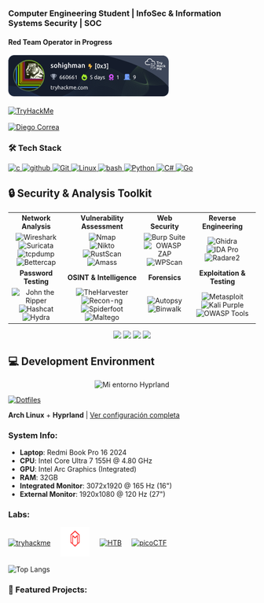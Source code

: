 

### Computer Engineering Student | InfoSec & Information Systems Security | SOC 
#### Red Team Operator in Progress

<a href="https://tryhackme.com/p/sohighman">
  <img src="sources/tryhackmebadge.png" alt="sohighman" />
</a>


[![TryHackMe](https://img.shields.io/badge/TryHackMe-sohighman-red?style=for-the-badge&logo=tryhackme)](https://tryhackme.com/p/sohighman)

<p align="left">
  <a href="https://www.linkedin.com/in/diego-domingo-correa-silva-672447248/" target="blank">
    <img align="center" src="https://raw.githubusercontent.com/rahuldkjain/github-profile-readme-generator/master/src/images/icons/Social/linked-in-alt.svg" alt="Diego Correa" height="30" width="40" />
  </a>
</p>


### 🛠️ Tech Stack


<p align="left">
  <a href="https://es.wikipedia.org/wiki/C_(lenguaje_de_programaci%C3%B3n)">
    <img src="https://upload.wikimedia.org/wikipedia/commons/1/18/C_Programming_Language.svg" alt='c' height='40'>
  </a>
  <a href="https://github.com/DarkStalkr">
    <img src='https://cdn.jsdelivr.net/npm/simple-icons@3.0.1/icons/github.svg' alt='github' height='40'>
  </a>
  
  <a href="https://git-scm.com/">
   <img src="https://git-scm.com/images/logo@2x.png" alt='Git' height='40'/>
  </a>
  
  <a href="https://es.wikipedia.org/wiki/GNU/Linux">
    <img src="https://upload.wikimedia.org/wikipedia/commons/thumb/3/35/Tux.svg/800px-Tux.svg.png" alt="Linux" width="40" height="40"/>
  </a>
  <a href="https://es.wikipedia.org/wiki/Bash">
    <img src="https://upload.wikimedia.org/wikipedia/commons/4/4b/Bash_Logo_Colored.svg" alt='bash' height='40'>
  </a>
  <a href="https://www.python.org/">
    <img src="https://upload.wikimedia.org/wikipedia/commons/c/c3/Python-logo-notext.svg" alt="Python" width="40" height="40"/>
  </a>
  <a href="https://upload.wikimedia.org/wikipedia/commons/b/bd/Logo_C_sharp.svg">
    <img src='https://upload.wikimedia.org/wikipedia/commons/4/4f/Csharp_Logo.png' alt='C#' height='60'/>
  </a>
    
  <a href="https://go.dev/">
   <img src="https://go.dev/blog/go-brand/Go-Logo/SVG/Go-Logo_LightBlue.svg" alt='Go' height='60' width="60"/>
  </a>
</p>

## 🔒 Security & Analysis Toolkit

<table>
  <tr>
    <td align="center"><b>Network Analysis</b></td>
    <td align="center"><b>Vulnerability Assessment</b></td>
    <td align="center"><b>Web Security</b></td>
    <td align="center"><b>Reverse Engineering</b></td>
  </tr>
  <tr>
    <td align="center">
      <img src="https://upload.wikimedia.org/wikipedia/commons/d/df/Wireshark_icon.svg" width="42" title="Wireshark"/><br/>
      <img src="https://blogger.googleusercontent.com/img/a/AVvXsEhcI6xYg1aYXb99pK_UeZ5aQlF9UxSLzua4J6Tcy5nMZ_Et9ruNnNpQGdjEb-KFdVVi7NZrcn1Pwjrhl-AB0U302vzyZD-hq3SKcss-DYzW-sRMqwQJq6aloCjkI5WnfclLvBpalOiOi1XKdlGMVYgl3S6P4EaviH13iEIJFwmiSZoQ-X3qhM5n2cHy=s320" width="42" title="Suricata"/><br/>
      <img src="https://www.tcpdump.org/images/logo.png" width="60" title="tcpdump"/><br/>
      <img src="https://www.kali.org/tools/bettercap/images/bettercap-logo.svg" width="42" title="Bettercap"/>
    </td>
    <td align="center">
      <img src="https://nmap.org/images/nmap-logo-256x256.png" width="42" title="Nmap"/><br/>
      <img src="https://www.kali.org/tools/nikto/images/nikto-logo.svg" width="42" title="Nikto"/><br/>
      <img src="https://raw.githubusercontent.com/RustScan/RustScan/master/pictures/rustscan.png" width="42" title="RustScan"/><br/>
      <img src="https://www.kali.org/tools/amass/images/amass-logo.svg" width="42" title="Amass"/>
    </td>
    <td align="center">
      <img src="https://www.kali.org/tools/burpsuite/images/burpsuite-logo.svg" width="42" title="Burp Suite"/><br/>
      <img src="https://www.kali.org/tools/zaproxy/images/zaproxy-logo.svg" width="42" title="OWASP ZAP"/><br/>
      <img src="https://www.kali.org/tools/wpscan/images/wpscan-logo.svg" width="42" title="WPScan"/>
    </td>
    <td align="center">
      <img src="https://www.kali.org/tools/ghidra/images/ghidra-logo.svg" width="42" title="Ghidra"/><br/>
      <img src="https://yt3.googleusercontent.com/04wBp_VfiG9CNvo7qWTKTehmc87-0br_OtE51434Y0FYPeeg67bXFmeqf9ZPHakGhAaVRO4w=s900-c-k-c0x00ffffff-no-rj" width="42" title="IDA Pro"/><br/>
      <img src="https://www.kali.org/tools/radare2/images/radare2-logo.svg" width="42" title="Radare2"/>
    </td>
  </tr>
  <tr>
    <td align="center"><b>Password Testing</b></td>
    <td align="center"><b>OSINT & Intelligence</b></td>
    <td align="center"><b>Forensics</b></td>
    <td align="center"><b>Exploitation & Testing</b></td>
  </tr>
  <tr>
    <td align="center">
      <img src="https://www.kali.org/tools/john/images/john-logo.svg" width="42" title="John the Ripper"/><br/>
      <img src="https://www.kali.org/tools/hashcat/images/hashcat-logo.svg" width="42" title="Hashcat"/><br/>
      <img src="https://www.kali.org/tools/hydra/images/hydra-logo.svg" width="42" title="Hydra"/>
    </td>
    <td align="center">
      <img src="https://www.kali.org/tools/theharvester/images/theharvester-logo.svg" width="42" title="TheHarvester"/><br/>
      <img src="https://www.kali.org/tools/recon-ng/images/recon-ng-logo.svg" width="42" title="Recon-ng"/><br/>
      <img src="https://www.kali.org/tools/spiderfoot/images/spiderfoot-logo.svg" width="42" title="Spiderfoot"/><br/>
      <img src="https://www.kali.org/tools/maltego/images/maltego-logo.svg" width="42" title="Maltego"/>
    </td>
    <td align="center">
      <img src="https://www.kali.org/tools/autopsy/images/autopsy-logo.svg" width="42" title="Autopsy"/><br/>
      <img src="https://www.kali.org/tools/binwalk/images/binwalk-logo.svg" width="42" title="Binwalk"/><br/>
    <td align="center">
      <img src="https://www.kali.org/tools/metasploit-framework/images/metasploit-framework-logo.svg" width="42" title="Metasploit"/><br/>
      <img src="https://www.kali.org/images/kali-logo.svg" width="42" title="Kali Purple"/><br/>
      <img src="https://owasp.org/assets/images/logo.png" width="42" title="OWASP Tools"/>
    </td>
  </tr>
</table>

<div align="center">
  <img src="https://img.shields.io/badge/Threat%20Intelligence-MISP%20|%20OpenCTI-blue?style=flat-square"/>
  <img src="https://img.shields.io/badge/SIEM-ELK%20|%20Graylog-green?style=flat-square"/>
  <img src="https://img.shields.io/badge/IDS/IPS-Suricata%20|%20Snort-red?style=flat-square"/>
  <img src="https://img.shields.io/badge/Monitoring-Grafana%20|%20Prometheus-orange?style=flat-square"/>
</div>


## 💻 Development Environment

<div align="center">
<img src="sources/de-demo(1).gif" alt="Mi entorno Hyprland" width="600"/>
</div>

  [![Dotfiles](https://img.shields.io/badge/Dotfiles-Hyprland-blue?style=for-the-badge&logo=github)](https://github.com/DarkStalkr/Dotfiles-Hyprland)
</div>

**Arch Linux** + **Hyprland** | [Ver configuración completa](https://github.com/DarkStalkr/Dotfiles-Hyprland)
### System Info:
- **Laptop**: Redmi Book Pro 16 2024
- **CPU**: Intel Core Ultra 7 155H @ 4.80 GHz
- **GPU**: Intel Arc Graphics (Integrated)
- **RAM**: 32GB
- **Integrated Monitor**: 3072x1920 @ 165 Hz (16")
- **External Monitor**: 1920x1080 @ 120 Hz (27")


<h3 align="left">Labs:</h3>
<div style="display: flex; align-items: center; gap: 20px;">
  <a href="https://tryhackme.com/p/sohighman" target="_blank" rel="noreferrer">
    <img src="https://assets.tryhackme.com/img/logo/tryhackme_logo_full.svg" alt="tryhackme" width="60" height="60"/>
  </a>
  <a href="https://maldevacademy.com/" target="_blank" rel="noreferrer">
    <img src="sources/maldev-navbar-logo.svg" alt="MalDevAcademy" width="60" height="60"/>
  </a>
  <a href="https://www.hackthebox.com/" target="_blank" rel="noreferrer">
    <img src="https://www.hackthebox.com/images/landingv3/mega-menu-logo-htb.svg" alt="HTB" width="80" height="80"/>
  </a>
  <a href="https://play.picoctf.org/users/DieLight" target="_blank" rel="noreferrer">
    <img src="https://play.picoctf.org/static/media/picoctf-logo-horizontal-white.17fdf0dcdef08dc3396a195b95e3bc29.svg" alt="picoCTF" width="60" height="60"/>
  </a>
</div>

![Top Langs](https://github-readme-stats.vercel.app/api/top-langs/?username=DarkStalkr&hide=html,css&theme=catppuccin_mocha)


### 🚀 Featured Projects:

